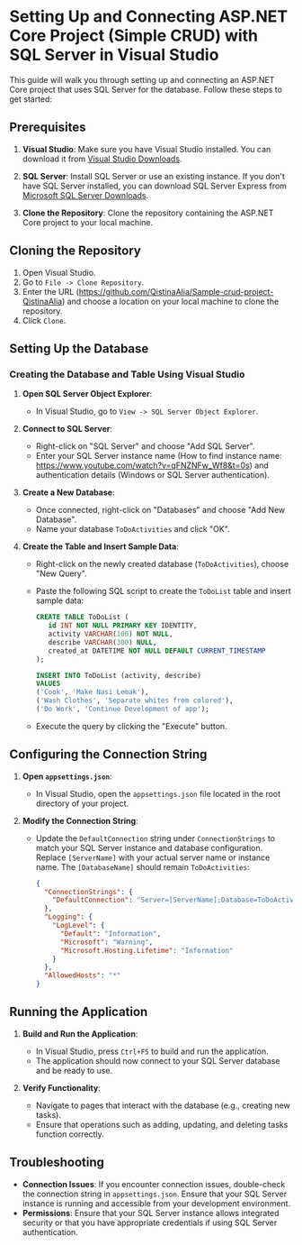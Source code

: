 # Setting Up and Connecting ASP.NET Core Project (Simple CRUD) with SQL Server in Visual Studio

This guide will walk you through setting up and connecting an ASP.NET Core project that uses SQL Server for the database. Follow these steps to get started:

## Prerequisites

1. **Visual Studio**: Make sure you have Visual Studio installed. You can download it from [Visual Studio Downloads](https://visualstudio.microsoft.com/downloads/).

2. **SQL Server**: Install SQL Server or use an existing instance. If you don't have SQL Server installed, you can download SQL Server Express from [Microsoft SQL Server Downloads](https://www.microsoft.com/en-us/sql-server/sql-server-downloads).

3. **Clone the Repository**: Clone the repository containing the ASP.NET Core project to your local machine.

## Cloning the Repository

1. Open Visual Studio.
2. Go to `File -> Clone Repository`.
3. Enter the URL (https://github.com/QistinaAlia/Sample-crud-project-QistinaAlia) and choose a location on your local machine to clone the repository.
4. Click `Clone`.

## Setting Up the Database

### Creating the Database and Table Using Visual Studio

1. **Open SQL Server Object Explorer**:
   - In Visual Studio, go to `View -> SQL Server Object Explorer`.

2. **Connect to SQL Server**:
   - Right-click on "SQL Server" and choose "Add SQL Server".
   - Enter your SQL Server instance name (How to find instance name: https://www.youtube.com/watch?v=qFNZNFw_Wf8&t=0s) and authentication details (Windows or SQL Server authentication).

3. **Create a New Database**:
   - Once connected, right-click on "Databases" and choose "Add New Database".
   - Name your database `ToDoActivities` and click "OK".

4. **Create the Table and Insert Sample Data**:
   - Right-click on the newly created database (`ToDoActivities`), choose "New Query".
   - Paste the following SQL script to create the `ToDoList` table and insert sample data:
      ```sql
     CREATE TABLE ToDoList (
         id INT NOT NULL PRIMARY KEY IDENTITY,
         activity VARCHAR(100) NOT NULL,
         describe VARCHAR(300) NULL,
         created_at DATETIME NOT NULL DEFAULT CURRENT_TIMESTAMP
     );

     INSERT INTO ToDoList (activity, describe)
     VALUES
     ('Cook', 'Make Nasi Lemak'),
     ('Wash Clothes', 'Separate whites from colored'),
     ('Do Work', 'Continue Development of app');
     ```

   - Execute the query by clicking the "Execute" button.

## Configuring the Connection String

1. **Open `appsettings.json`**:
   - In Visual Studio, open the `appsettings.json` file located in the root directory of your project.

2. **Modify the Connection String**:
   - Update the `DefaultConnection` string under `ConnectionStrings` to match your SQL Server instance and database configuration. Replace `[ServerName]` with your actual server name or instance name. The `[DatabaseName]` should remain `ToDoActivities`:

     ```json
     {
       "ConnectionStrings": {
         "DefaultConnection": "Server=[ServerName];Database=ToDoActivities;Integrated Security=True;"
       },
       "Logging": {
         "LogLevel": {
           "Default": "Information",
           "Microsoft": "Warning",
           "Microsoft.Hosting.Lifetime": "Information"
         }
       },
       "AllowedHosts": "*"
     }
     ```

## Running the Application

1. **Build and Run the Application**:
   - In Visual Studio, press `Ctrl+F5` to build and run the application.
   - The application should now connect to your SQL Server database and be ready to use.

2. **Verify Functionality**:
   - Navigate to pages that interact with the database (e.g., creating new tasks).
   - Ensure that operations such as adding, updating, and deleting tasks function correctly.

## Troubleshooting

- **Connection Issues**: If you encounter connection issues, double-check the connection string in `appsettings.json`. Ensure that your SQL Server instance is running and accessible from your development environment.
- **Permissions**: Ensure that your SQL Server instance allows integrated security or that you have appropriate credentials if using SQL Server authentication.
